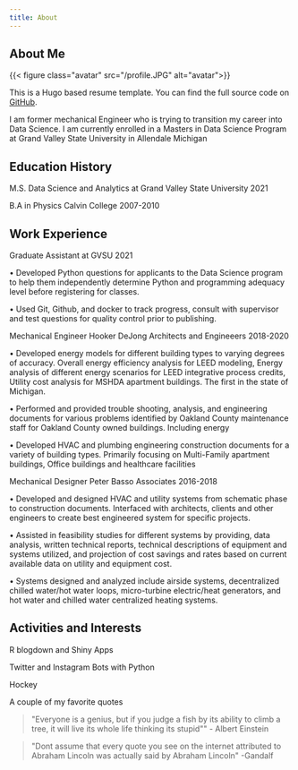 ```yaml
---
title: About
---
```


## About Me

{{< figure class="avatar" src="/profile.JPG" alt="avatar">}}

This is a Hugo based resume template. You can find the full source code on
[GitHub](https://github.com/ojroques/hugo-researcher).

I am former mechanical Engineer who is trying to transition my career into Data Science. I am currently enrolled in a Masters in Data Science Program at Grand Valley State University in Allendale Michigan

## Education History

M.S. Data Science and Analytics at Grand Valley State University 2021

B.A in Physics Calvin College 2007-2010

## Work Experience


Graduate Assistant at GVSU
2021

•	Developed Python questions for applicants to the Data Science program to help them independently determine Python and programming adequacy level before registering for classes.

•	Used Git, Github, and docker to track progress, consult with supervisor and test questions for quality control prior to publishing. 


Mechanical Engineer
Hooker DeJong Architects and Engineeers
2018-2020

•	Developed energy models for different building types to varying degrees of accuracy. Overall energy efficiency analysis for LEED modeling, Energy analysis of different energy scenarios for LEED integrative process credits, Utility cost analysis for MSHDA apartment buildings. The first in the state of Michigan.

•	Performed and provided trouble shooting, analysis, and engineering documents for various problems identified by Oakland County maintenance staff for Oakland County owned buildings. Including energy 

•	Developed HVAC and plumbing engineering construction documents for a variety of building types. Primarily focusing on Multi-Family apartment buildings, Office buildings and healthcare facilities

Mechanical Designer
Peter Basso Associates
2016-2018

•	Developed and designed HVAC and utility systems from schematic phase to construction documents. Interfaced with architects, clients and other engineers to create best engineered system for specific projects.

•	Assisted in feasibility studies for different systems by providing, data analysis, written technical reports, technical descriptions of equipment and systems utilized, and projection of cost savings and rates based on current available data on utility and equipment cost. 

•	Systems designed and analyzed include airside systems, decentralized chilled water/hot water loops, micro-turbine electric/heat generators, and hot water and chilled water centralized heating systems.



## Activities and Interests

R blogdown and Shiny Apps

Twitter and Instagram Bots with Python

Hockey




A couple of my favorite quotes

> "Everyone is a genius, but if you judge a fish by its ability to climb a tree, it will live its whole life thinking its stupid"" - Albert Einstein

>"Dont assume that every quote you see on the internet attributed to Abraham Lincoln was actually said by Abraham Lincoln" -Gandalf






